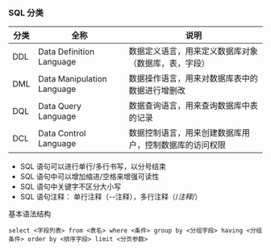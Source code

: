 ### SQL 分类

| 分类 | 全称                       | 说明                                                   |
| ---- | -------------------------- | ------------------------------------------------------ |
| DDL  | Data Definition Language   | 数据定义语言，用来定义数据库对象（数据库，表，字段）   |
| DML  | Data Manipulation Language | 数据操作语言，用来对数据库表中的数据进行增删改         |
| DQL  | Data Query Language        | 数据查询语言，用来查询数据库中表的记录                 |
| DCL  | Data Control Language      | 数据控制语言，用来创建数据库用户，控制数据库的访问权限 |

- SQL 语句可以进行单行/多行书写，以分号结束
- SQL 语句中可以增加缩进/空格来增强可读性
- SQL 语句中关键字不区分大小写
- SQL 语句注释： 单行注释（--注释），多行注释（/_注释_/）

基本语法结构

```
select <字段列表> from <表名> where <条件> group by <分组字段> having <分组条件> order by <排序字段> limit <分页参数>
```
